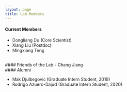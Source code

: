 ```yaml
---
layout: page
title: Lab Members
---
```


#### Current Members

- Dongliang Du (Core Scientist)
- Xiang Liu (Postdoc)
- Mingxiang Teng

<br>
#### Friends of the Lab
- Chang Jiang

<br>
#### Alumni

- Mak Djulbegovic (Graduate Intern Student, 2019)
- Rodrigo Azuero-Dajud (Graduate Intern Student, 2020)
